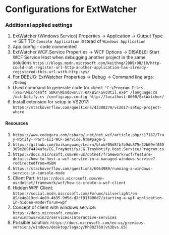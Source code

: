 # Configurations for ExtWatcher

### Additional applied settings 
1. ExtWatcher (Windows Service) Properties -> Application -> Output Type -> SET TO: `Console Application` instead of `Windows Application`
2. App.config - code commented
3. ExtWatcher.WCF.Service Properties -> WCF Options -> DISABLE: Start WCF Service Host when debugging another project in the same solutions
`https://blogs.msdn.microsoft.com/keithmg/2009/08/10/http-could-not-register-url-http-another-application-has-already-registered-this-url-with-http-sys/`
4. For DEBUG: ExtWatcher Properties -> Debug -> Command line args: `/Debug`
5. Used command to generate code for client: `"C:\Program Files (x86)\Microsoft SDKs\Windows\v7.0A\Bin\SvcUtil.exe" /language:cs /out:Notify.cs /config:app.config http://localhost:8000/ExtWatcher/`
6. Install extension for setup in VS2017: `https://stackoverflow.com/questions/43308270/vs2017-setup-project-where`


#### Resources
1. `https://www.codeguru.com/csharp/.net/net_wcf/article.php/c17187/Tray-Notify--Part-III-WCF-Service.htm#page-5`
2. `https://github.com/baikangwang/Learn/blob/05d8fbfb9db875e42b69ef035369e280f4494afe/CG.TrayNotify/CG.TrayNotify.Host.Service/Program.cs`
3. `https://docs.microsoft.com/en-us/dotnet/framework/wcf/feature-details/how-to-host-a-wcf-service-in-a-managed-windows-service?redirectedfrom=MSDN`
4. `https://stackoverflow.com/questions/6064989/running-a-windows-service-in-console-mode`
5. Client Part: `https://docs.microsoft.com/en-us/dotnet/framework/wcf/how-to-create-a-wcf-client`
6. Hidden WPF Client: `https://social.msdn.microsoft.com/Forums/silverlight/en-US/e4e819cd-4e00-4b35-9d5d-d2cf91f886d7/starting-a-wpf-application-in-hidden-mode?forum=wpf`
7. Concept of client with windows service: `https://docs.microsoft.com/en-us/windows/win32/services/interactive-services`
8. Possible solution: `https://docs.microsoft.com/en-us/previous-versions/windows/desktop/legacy/hh802768(v%3Dvs.85)`
